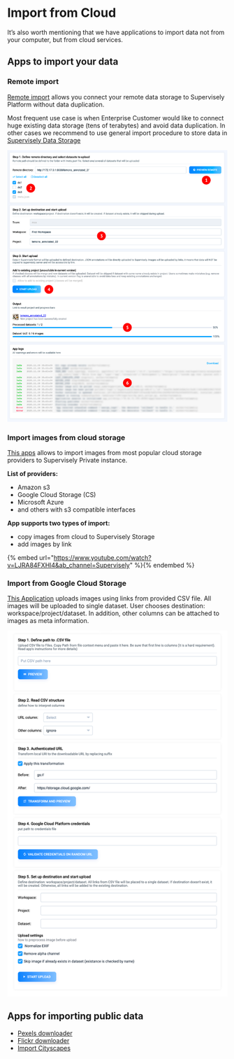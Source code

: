 # Import from Cloud
It’s also worth mentioning that we have applications to import data not from your computer, but from cloud services.

## Apps to import your data

### **Remote import**

[Remote import](https://ecosystem.supervisely.com/apps/remote-import) allows you connect your remote data storage to Supervisely Platform without data duplication.

Most frequent use case is when Enterprise Customer would like to connect huge existing data storage (tens of terabytes) and avoid data duplication. In other cases we recommend to use general import procedure to store data in [Supervisely Data Storage](.../../storage/README.md)

![Remote Import APP](remote-import.png)

### **Import images from cloud storage**

[This apps](https://ecosystem.supervisely.com/apps/import-images-from-cloud-storage) allows to import images from most popular cloud storage providers to Supervisely Private instance.

**List of providers:**

- Amazon s3
- Google Cloud Storage (CS)
- Microsoft Azure
- and others with s3 compatible interfaces

**App supports two types of import:**

- copy images from cloud to Supervisely Storage
- add images by link

{% embed url="https://www.youtube.com/watch?v=LJRA84FXHl4&ab_channel=Supervisely" %}{% endembed %}

### Import from Google Cloud Storage

[This Application](https://ecosystem.supervisely.com/apps/import-from-google-cloud-storage) uploads images using links from provided CSV file. All images will be uploaded to single dataset. User chooses destination: workspace/project/dataset. In addition, other columns can be attached to images as meta information.

![Import form Google Cloud Storage](import-from-google.png)

## Apps for importing public data

* [Pexels downloader](https://ecosystem.supervisely.com/apps/pexels-downloader)
* [Flickr downloader](https://ecosystem.supervisely.com/apps/flickr-downloader)
* [Import Cityscapes](https://ecosystem.supervisely.com/apps/import-cityscapes)
